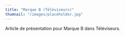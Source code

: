 ```yaml
---
title: "Marque B (Téléviseurs)"
thumnail: "/images/placeholder.jpg"
---
```

Article de présentation pour Marque B dans Téléviseurs.
